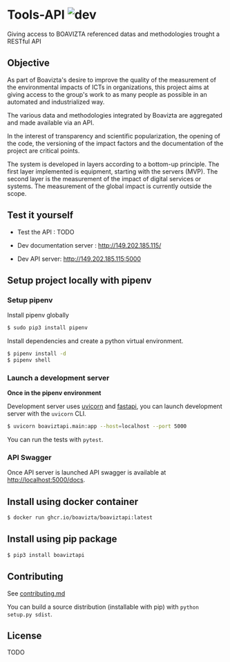 # Tools-API ![dev](https://github.com/Boavizta/Tools-API/actions/workflows/run-tests.yml/badge.svg)

Giving access to BOAVIZTA referenced datas and methodologies trought a RESTful API

## Objective

As part of Boavizta's desire to improve the quality of the measurement of the environmental impacts of ICTs in organizations, this project aims at giving access to the group's work to as many people as possible in an automated and industrialized way.  

The various data and methodologies integrated by Boavizta are aggregated and made available via an API. 

In the interest of transparency and scientific popularization, the opening of the code, the versioning of the impact factors and the documentation of the project are critical points.

The system is developed in layers according to a bottom-up principle. The first layer implemented is equipment, starting with the servers (MVP). The second layer is the measurement of the impact of digital services or systems. The measurement of the global impact is currently outside the scope. 

## Test it yourself

* Test the API : TODO

* Dev documentation server : http://149.202.185.115/

* Dev API server: http://149.202.185.115:5000

## Setup project locally with pipenv

### Setup pipenv

Install pipenv globally
```bash
$ sudo pip3 install pipenv
```

Install dependencies and create a python virtual environment.
```bash
$ pipenv install -d 
$ pipenv shell
```

### Launch a development server

**Once in the pipenv environment**

Development server uses [uvicorn](https://www.uvicorn.org/) and [fastapi](https://fastapi.tiangolo.com/), you can launch development server with the `uvicorn` CLI.

```bash
$ uvicorn boaviztapi.main:app --host=localhost --port 5000
```
You can run the tests with `pytest`.

### API Swagger

Once API server is launched API swagger is available at [http://localhost:5000/docs](http://localhost:5000/docs).

## Install using docker container
```bash
$ docker run ghcr.io/boavizta/boaviztapi:latest
```

## Install using pip package
```bash
$ pip3 install boaviztapi
```

## Contributing

See [contributing.md](./CONTRIBUTING.md)

You can build a source distribution (installable with pip) with `python setup.py sdist`.

## License

TODO
